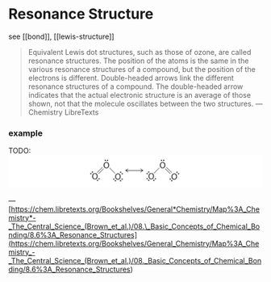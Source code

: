 # Resonance Structure

see [[bond]], [[lewis-structure]]

> Equivalent Lewis dot structures, such as those of ozone, are called resonance structures. The position of the atoms is the same in the various resonance structures of a compound, but the position of the electrons is different. Double-headed arrows link the different resonance structures of a compound. The double-headed arrow indicates that the actual electronic structure is an average of those shown, not that the molecule oscillates between the two structures. — Chemistry LibreTexts

### example

TODO:
![Untitled](Resonance%20%2035ad9/Untitled.png)

— [https://chem.libretexts.org/Bookshelves/General*Chemistry/Map%3A_Chemistry*-_The_Central_Science_(Brown_et_al.)/08.\_Basic_Concepts_of_Chemical_Bonding/8.6%3A_Resonance_Structures](<https://chem.libretexts.org/Bookshelves/General_Chemistry/Map%3A_Chemistry_-_The_Central_Science_(Brown_et_al.)/08._Basic_Concepts_of_Chemical_Bonding/8.6%3A_Resonance_Structures>)
